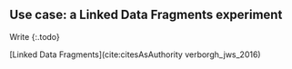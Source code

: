 ## Use case: a Linked Data Fragments experiment
Write
{:.todo}

[Linked Data Fragments](cite:citesAsAuthority verborgh_jws_2016)

